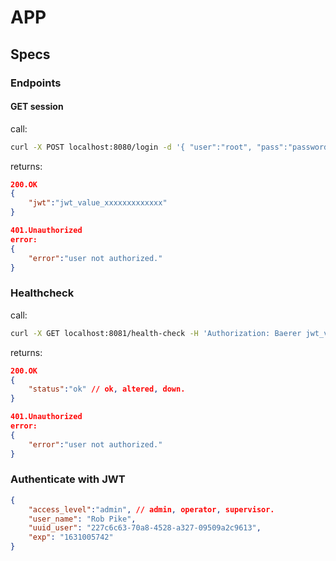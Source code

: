 # APP

## Specs

### Endpoints

#### GET session

call:
```sh
curl -X POST localhost:8080/login -d '{ "user":"root", "pass":"password" }'
```

returns:
```json
200.OK
{
    "jwt":"jwt_value_xxxxxxxxxxxxx"
}
```

```json
401.Unauthorized
error:
{
    "error":"user not authorized."
}
```

### Healthcheck

call:
```sh
curl -X GET localhost:8081/health-check -H 'Authorization: Baerer jwt_value'
```

returns:
```json
200.OK
{
    "status":"ok" // ok, altered, down.
}
```

```json
401.Unauthorized
error:
{
    "error":"user not authorized."
}
```

### Authenticate with JWT

```json
{
    "access_level":"admin", // admin, operator, supervisor.
    "user_name": "Rob Pike",
    "uuid_user": "227c6c63-70a8-4528-a327-09509a2c9613",
    "exp": "1631005742"
}
```